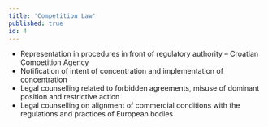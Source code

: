 ```yaml
---
title: 'Competition Law'
published: true
id: 4
---
```


* Representation in procedures in front of regulatory authority – Croatian Competition Agency
* Notification of intent of concentration and implementation of concentration
* Legal counselling related to forbidden agreements, misuse of dominant position and restrictive action
* Legal counselling on alignment of commercial conditions with the regulations and practices of European bodies